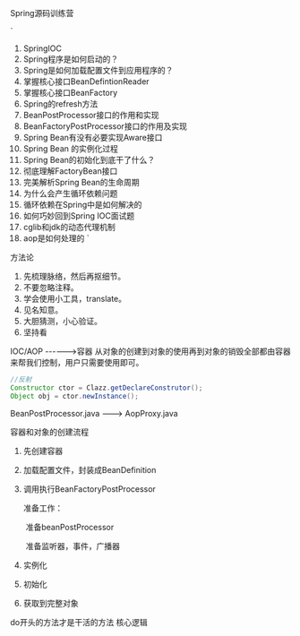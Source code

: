 Spring源码训练营


`
1. SpringIOC
2. Spring程序是如何启动的？
3. Spring是如何加载配置文件到应用程序的？
4. 掌握核心接口BeanDefintionReader
5. 掌握核心接口BeanFactory
6. Spring的refresh方法
7. BeanPostProcessor接口的作用和实现
8. BeanFactoryPostProcessor接口的作用及实现
9. Spring Bean有没有必要实现Aware接口
10. Spring Bean 的实例化过程
11. Spring Bean的初始化到底干了什么？
12. 彻底理解FactoryBean接口
13. 完美解析Spring Bean的生命周期
14. 为什么会产生循环依赖问题
15. 循环依赖在Spring中是如何解决的
16. 如何巧妙回到Spring IOC面试题
17. cglib和jdk的动态代理机制
18. aop是如何处理的
`




方法论

1. 先梳理脉络，然后再抠细节。
2. 不要忽略注释。
3. 学会使用小工具，translate。
4. 见名知意。
5. 大胆猜测，小心验证。
6. 坚持看







IOC/AOP ------>容器 		从对象的创建到对象的使用再到对象的销毁全部都由容器来帮我们控制，用户只需要使用即可。







```java
//反射
Constructor ctor = Clazz.getDeclareConstrutor();
Object obj = ctor.newInstance();
```



BeanPostProcessor.java  --->  AopProxy.java







容器和对象的创建流程

1. 先创建容器

2. 加载配置文件，封装成BeanDefinition

3. 调用执行BeanFactoryPostProcessor

   准备工作：

   ​	准备beanPostProcessor

   ​	准备监听器，事件，广播器

4. 实例化

5. 初始化

6. 获取到完整对象





do开头的方法才是干活的方法 核心逻辑




